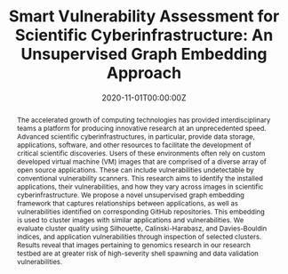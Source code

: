 ---
title: 'Smart Vulnerability Assessment for Scientific Cyberinfrastructure: An Unsupervised Graph Embedding Approach'

# Authors
# If you created a profile for a user (e.g. the default `admin` user), write the username (folder name) here
# and it will be replaced with their full name and linked to their profile.
authors:
  - Steven Ullman
  - Sagar Samtani
  - Ben Lazarine
  - Hongyi Zhu
  - admin
  - Mark Patton
  - Hsinchun Chen

date: '2020-11-01T00:00:00Z'
doi: '10.1109/ISI49825.2020.9280545'

# Schedule page publish date (NOT publication's date).
publishDate: '2017-01-01T00:00:00Z'

# Publication type.
# Legend: 0 = Uncategorized; 1 = Conference paper; 2 = Journal article;
# 3 = Preprint / Working Paper; 4 = Report; 5 = Book; 6 = Book section;
# 7 = Thesis; 8 = Patent
publication_types: ['1']

# Publication name and optional abbreviated publication name.
publication: In *2020 IEEE International Conference on Intelligence and Security Informatics (ISI)*
publication_short: In *IEEE ISI*

abstract: The accelerated growth of computing technologies has provided interdisciplinary teams a platform for producing innovative research at an unprecedented speed. Advanced scientific cyberinfrastructures, in particular, provide data storage, applications, software, and other resources to facilitate the development of critical scientific discoveries. Users of these environments often rely on custom developed virtual machine (VM) images that are comprised of a diverse array of open source applications. These can include vulnerabilities undetectable by conventional vulnerability scanners. This research aims to identify the installed applications, their vulnerabilities, and how they vary across images in scientific cyberinfrastructure. We propose a novel unsupervised graph embedding framework that captures relationships between applications, as well as vulnerabilities identified on corresponding GitHub repositories. This embedding is used to cluster images with similar applications and vulnerabilities. We evaluate cluster quality using Silhouette, Calinski-Harabasz, and Davies-Bouldin indices, and application vulnerabilities through inspection of selected clusters. Results reveal that images pertaining to genomics research in our research testbed are at greater risk of high-severity shell spawning and data validation vulnerabilities.
# Summary. An optional shortened abstract.
#summary: Lorem ipsum dolor sit amet, consectetur adipiscing elit. Duis posuere tellus ac convallis placerat. Proin tincidunt magna sed ex sollicitudin condimentum.

tags:
- Vulnerability Scanning
- Deep Learning
- Graph Embedding
- GitHub
featured: false

# Custom links (uncomment lines below)
# links:
# - name: Custom Link
#   url: http://example.org

url_pdf: 'https://par.nsf.gov/servlets/purl/10258092'
#url_code: 'https://github.com/wowchemy/wowchemy-hugo-themes'
#url_dataset: 'https://github.com/wowchemy/wowchemy-hugo-themes'
#url_poster: ''
#url_project: ''
#url_slides: ''
#url_source: 'https://github.com/wowchemy/wowchemy-hugo-themes'
#url_video: 'https://youtube.com'

# Associated Projects (optional).
#   Associate this publication with one or more of your projects.
#   Simply enter your project's folder or file name without extension.
#   E.g. `internal-project` references `content/project/internal-project/index.md`.
#   Otherwise, set `projects: []`.
#projects:
#  - example

# Slides (optional).
#   Associate this publication with Markdown slides.
#   Simply enter your slide deck's filename without extension.
#   E.g. `slides: "example"` references `content/slides/example/index.md`.
#   Otherwise, set `slides: ""`.
# slides: example
---